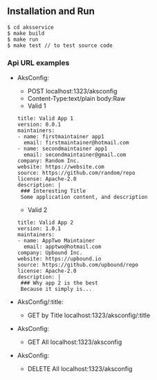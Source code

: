 ## Installation and Run

```
$ cd aksservice
$ make build
$ make run
$ make test // to test source code
```

### Api URL examples
* AksConfig:
    * POST localhost:1323/aksconfig 
    * Content-Type:text/plain body:Raw 
    * Valid 1
    ```
    title: Valid App 1
    version: 0.0.1
    maintainers:
    - name: firstmaintainer app1
      email: firstmaintainer@hotmail.com
    - name: secondmaintainer app1
      email: secondmaintainer@gmail.com
    company: Random Inc.
    website: https://website.com
    source: https://github.com/random/repo
    license: Apache-2.0
    description: |
     ### Interesting Title
     Some application content, and description
    ```
    * Valid 2
    ```
    title: Valid App 2
    version: 1.0.1
    maintainers:
    - name: AppTwo Maintainer
      email: apptwo@hotmail.com
    company: Upbound Inc.
    website: https://upbound.io
    source: https://github.com/upbound/repo
    license: Apache-2.0
    description: |
     ### Why app 2 is the best
     Because it simply is...
    ```  
    
 * AksConfig/:title:
    * GET by Title localhost:1323/aksconfig/:title 

* AksConfig:
    * GET All localhost:1323/aksconfig

* AksConfig:
    * DELETE All localhost:1323/aksconfig
